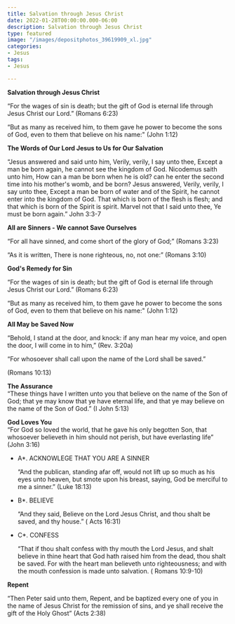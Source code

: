 ```yaml
---
title: Salvation through Jesus Christ
date: 2022-01-28T00:00:00.000-06:00
description: Salvation through Jesus Christ
type: featured
image: "/images/depositphotos_39619909_xl.jpg"
categories:
- Jesus
tags:
- Jesus

---
```

**Salvation through Jesus Christ**

“For the wages of sin is death; but the gift of God is eternal life through Jesus Christ our Lord.” (Romans 6:23)

“But as many as received him, to them gave he power to become the sons of God, even to them that believe on his name:" (John 1:12)

**The Words of Our Lord Jesus to Us for Our Salvation**

“Jesus answered and said unto him, Verily, verily, I say unto thee, Except a man be born again, he cannot see the kingdom of God. Nicodemus saith unto him, How can a man be born when he is old? can he enter the second time into his mother's womb, and be born? Jesus answered, Verily, verily, I say unto thee, Except a man be born of water and of the Spirit, he cannot enter into the kingdom of God. That which is born of the flesh is flesh; and that which is born of the Spirit is spirit. Marvel not that I said unto thee, Ye must be born again.” John 3:3-7

**All are Sinners - We cannot Save Ourselves**  
  
“For all have sinned, and come short of the glory of God;” (Romans 3:23)

“As it is written, There is none righteous, no, not one:” (Romans 3:10)

**God's Remedy for Sin**

“For the wages of sin is death; but the gift of God is eternal life through Jesus Christ our Lord.” (Romans 6:23)

“But as many as received him, to them gave he power to become the sons of God, even to them that believe on his name:" (John 1:12)

**All May be Saved Now**

“Behold, I stand at the door, and knock: if any man hear my voice, and open the door, I will come in to him,” (Rev. 3:20a)

“For whosoever shall call upon the name of the Lord shall be saved.”

(Romans 10:13)

**The Assurance**  
“These things have I written unto you that believe on the name of the Son of God; that ye may know that ye have eternal life, and that ye may believe on the name of the Son of God.” (I John 5:13)

**God Loves You**  
“For God so loved the world, that he gave his only begotten Son, that whosoever believeth in him should not perish, but have everlasting life” (John 3:16)

* A*. ACKNOWLEGE THAT YOU ARE A SINNER

  “And the publican, standing afar off, would not lift up so much as his eyes unto heaven, but smote upon his breast, saying, God be merciful to me a sinner.” (Luke 18:13)
* B*. BELIEVE

  “And they said, Believe on the Lord Jesus Christ, and thou shalt be saved, and thy house.” ( Acts 16:31)
* C*. CONFESS

  “That if thou shalt confess with thy mouth the Lord Jesus, and shalt believe in thine heart that God hath raised him from the dead, thou shalt be saved. For with the heart man believeth unto righteousness; and with the mouth confession is made unto salvation. ( Romans 10:9-10)

**Repent**

“Then Peter said unto them, Repent, and be baptized every one of you in the name of Jesus Christ for the remission of sins, and ye shall receive the gift of the Holy Ghost” (Acts 2:38)